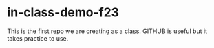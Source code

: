 # in-class-demo-f23
This is the first repo we are creating as a class. 
GITHUB is useful but it takes practice to use.
